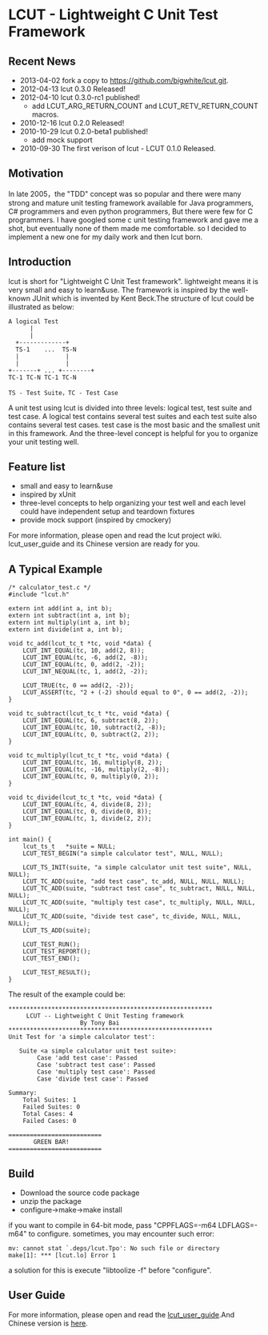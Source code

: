 LCUT - Lightweight C Unit Test Framework
========================================

Recent News
-----------

 - 2013-04-02 fork a copy to https://github.com/bigwhite/lcut.git.
 - 2012-04-13 lcut 0.3.0 Released!
 - 2012-04-10 lcut 0.3.0-rc1 published!
   - add LCUT_ARG_RETURN_COUNT and LCUT_RETV_RETURN_COUNT macros.
 - 2010-12-16 lcut 0.2.0 Released!
 - 2010-10-29 lcut 0.2.0-beta1 published!
   - add mock support
 - 2010-09-30 The first verison of lcut - LCUT 0.1.0 Released.

Motivation
----------

In late 2005，the "TDD" concept was so popular and there were many strong and mature unit testing framework available 
for Java programmers, C# programmers and even python programmers, But there were few for C programmers. I have googled 
some c unit testing framework and gave me a shot, but eventually none of them made me comfortable. so I decided 
to implement a new one for my daily work and then lcut born.

Introduction
------------

lcut is short for "Lightweight C Unit Test framework". lightweight means it is very small and easy to learn&use. 
The framework is inspired by the well-known JUnit which is invented by Kent Beck.The structure of lcut could be 
illustrated as below:

    A logical Test
          |  
          |  
      +-------------+
      TS-1    ...  TS-N
      |             |  
      |             |  
    +-------+ ... +--------+
    TC-1 TC-N TC-1 TC-N
    
    TS - Test Suite，TC - Test Case

A unit test using lcut is divided into three levels: logical test, test suite and test case. A logical test contains 
several test suites and each test suite also contains several test cases. test case is the most basic and the smallest
unit in this framework. And the three-level concept is helpful for you to organize your unit testing well.

Feature list
------------

 - small and easy to learn&use
 - inspired by xUnit
 - three-level concepts to help organizing your test well and each level could have independent setup and teardown
   fixtures
 - provide mock support (inspired by cmockery)

For more information, please open and read the lcut project wiki. lcut_user_guide and its Chinese version are ready 
for you.

A Typical Example
-------
    /* calculator_test.c */
    #include "lcut.h"

    extern int add(int a, int b);
    extern int subtract(int a, int b);
    extern int multiply(int a, int b);
    extern int divide(int a, int b);

    void tc_add(lcut_tc_t *tc, void *data) {
        LCUT_INT_EQUAL(tc, 10, add(2, 8));
        LCUT_INT_EQUAL(tc, -6, add(2, -8));
        LCUT_INT_EQUAL(tc, 0, add(2, -2));
        LCUT_INT_NEQUAL(tc, 1, add(2, -2));

        LCUT_TRUE(tc, 0 == add(2, -2));
        LCUT_ASSERT(tc, "2 + (-2) should equal to 0", 0 == add(2, -2));
    }

    void tc_subtract(lcut_tc_t *tc, void *data) {
        LCUT_INT_EQUAL(tc, 6, subtract(8, 2));
        LCUT_INT_EQUAL(tc, 10, subtract(2, -8));
        LCUT_INT_EQUAL(tc, 0, subtract(2, 2));
    }

    void tc_multiply(lcut_tc_t *tc, void *data) {
        LCUT_INT_EQUAL(tc, 16, multiply(8, 2));
        LCUT_INT_EQUAL(tc, -16, multiply(2, -8));
        LCUT_INT_EQUAL(tc, 0, multiply(0, 2));
    }

    void tc_divide(lcut_tc_t *tc, void *data) {
        LCUT_INT_EQUAL(tc, 4, divide(8, 2));
        LCUT_INT_EQUAL(tc, 0, divide(0, 8));
        LCUT_INT_EQUAL(tc, 1, divide(2, 2));
    }

    int main() {
        lcut_ts_t   *suite = NULL;
        LCUT_TEST_BEGIN("a simple calculator test", NULL, NULL);

        LCUT_TS_INIT(suite, "a simple calculator unit test suite", NULL, NULL);
        LCUT_TC_ADD(suite, "add test case", tc_add, NULL, NULL, NULL);
        LCUT_TC_ADD(suite, "subtract test case", tc_subtract, NULL, NULL, NULL);
        LCUT_TC_ADD(suite, "multiply test case", tc_multiply, NULL, NULL, NULL);
        LCUT_TC_ADD(suite, "divide test case", tc_divide, NULL, NULL, NULL);
        LCUT_TS_ADD(suite);

        LCUT_TEST_RUN();
        LCUT_TEST_REPORT();
        LCUT_TEST_END();

        LCUT_TEST_RESULT();
    }

The result of the example could be:

    *********************************************************
         LCUT -- Lightweight C Unit Testing framework
 		                By Tony Bai
    ********************************************************* 
    Unit Test for 'a simple calculator test':

	   Suite <a simple calculator unit test suite>: 
		    Case 'add test case': Passed
		    Case 'subtract test case': Passed
		    Case 'multiply test case': Passed
		    Case 'divide test case': Passed

    Summary: 
	    Total Suites: 1 
	    Failed Suites: 0 
	    Total Cases: 4 
	    Failed Cases: 0 

    ==========================
	       GREEN BAR!
    ==========================

Build
------
 - Download the source code package
 - unzip the package
 - configure->make->make install
 
if you want to compile in 64-bit mode, pass "CPPFLAGS=-m64 LDFLAGS=-m64" to configure.
sometimes, you may encounter such error:

	mv: cannot stat `.deps/lcut.Tpo': No such file or directory
	make[1]: *** [lcut.lo] Error 1
	
a solution for this is execute "libtoolize -f" before "configure".

User Guide
-------------
For more information, please open and read the [lcut_user_guide](https://github.com/bigwhite/lcut/wiki/lcut-user-guide).And Chinese version is [here](https://github.com/bigwhite/lcut/wiki/lcut%E7%94%A8%E6%88%B7%E6%8C%87%E5%8D%97).

